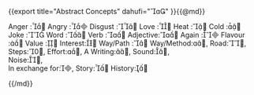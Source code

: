 {{export
	title="Abstract Concepts"
	dahufi=""
}}{{@md}}

Anger	:
Angry	:
Disgust	:
Love	:
Heat	:
Cold	:
Joke	:
Word	:
Verb	:
Adjective:
Again	:
Flavour	:
Value 	:
Interest:
Way/Path :
Way/Method:,
Road:,
Steps:,
Effort:,
A Writing:,
Sound:,  
Noise:,  
In exchange for:,
Story:
History:

{{/md}}
